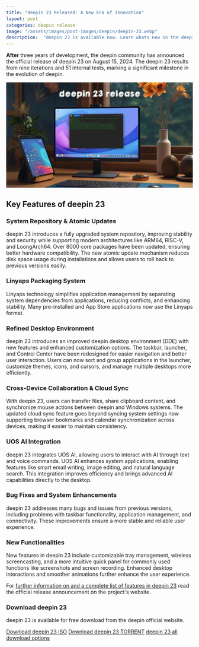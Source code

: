 ```yaml
---
title: "deepin 23 Released: A New Era of Innovation"
layout: post
categories: deepin release
image: "/assets/images/post-images/deepin/deepin-23.webp"
description:  "deepin 23 is available now. Learn whats new in the deepin 23 release, and download the installation images."
---
```


**After** three years of development, the deepin community has announced the official release of deepin 23 on August 15, 2024. The deepin 23 results from nine iterations and 51 internal tests, marking a significant milestone in the evolution of deepin.

![deepin 23 featured image](/assets/images/post-images/deepin/deepin-23.webp)


## Key Features of deepin 23

### System Repository & Atomic Updates
deepin 23 introduces a fully upgraded system repository, improving stability and security while supporting modern architectures like ARM64, RISC-V, and LoongArch64. Over 8000 core packages have been updated, ensuring better hardware compatibility. The new atomic update mechanism reduces disk space usage during installations and allows users to roll back to previous versions easily.

### Linyaps Packaging System

Linyaps technology simplifies application management by separating system dependencies from applications, reducing conflicts, and enhancing stability. Many pre-installed and App Store applications now use the Linyaps format.

### Refined Desktop Environment

deepin 23 introduces an improved deepin desktop environment (DDE) with new features and enhanced customization options. The taskbar, launcher, and Control Center have been redesigned for easier navigation and better user interaction. Users can now sort and group applications in the launcher, customize themes, icons, and cursors, and manage multiple desktops more efficiently.

### Cross-Device Collaboration & Cloud Sync

With deepin 23, users can transfer files, share clipboard content, and synchronize mouse actions between deepin and Windows systems. The updated cloud sync feature goes beyond syncing system settings now supporting browser bookmarks and calendar synchronization across devices, making it easier to maintain consistency.

### UOS AI Integration

deepin 23 integrates UOS AI, allowing users to interact with AI through text and voice commands. UOS AI enhances system applications, enabling features like smart email writing, image editing, and natural language search. This integration improves efficiency and brings advanced AI capabilities directly to the desktop.

### Bug Fixes and System Enhancements

deepin 23 addresses many bugs and issues from previous versions, including problems with taskbar functionality, application management, and connectivity. These improvements ensure a more stable and reliable user experience.

### New Functionalities

New features in deepin 23 include customizable tray management, wireless screencasting, and a more intuitive quick panel for commonly used functions like screenshots and screen recording. Enhanced desktop interactions and smoother animations further enhance the user experience.

For [further information on and a complete list of features in deepin 23](https://www.deepin.org/en/deepin-23-is-officially-released/) read the official release announcement on the project's website.

### Download deepin 23

deepin 23 is available for free download from the deepin official website.

<a href="https://cdimage.deepin.com/releases/23/amd64/deepin-desktop-community-23-amd64.iso" class="download">Download deepin 23 ISO</a>
<a href="https://www.mediafire.com/folder/9rpbcrzei0913/deepin_V23_Release" class="download">Download deepin 23 TORRENT</a>
<a href="https://www.deepin.org/en/download/" class="download">deepin 23 all download options</a>